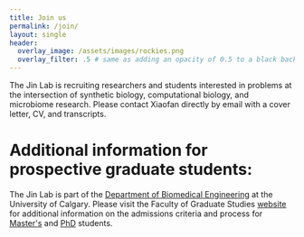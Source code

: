 ```yaml
---
title: Join us
permalink: /join/
layout: single
header:
  overlay_image: /assets/images/rockies.png
  overlay_filter: .5 # same as adding an opacity of 0.5 to a black background
---
```


The Jin Lab is recruiting researchers and students interested in problems at the intersection of synthetic biology, computational biology, and microbiome research. Please contact Xiaofan directly by email with a cover letter, CV, and transcripts.

# Additional information for prospective graduate students:
The Jin Lab is part of the [Department of Biomedical Engineering](https://schulich.ucalgary.ca/biomedical) at the University of Calgary. Please visit the Faculty of Graduate Studies [website](https://grad.ucalgary.ca/) for additional information on the admissions criteria and process for [Master's](https://grad.ucalgary.ca/future-students/explore-programs/biomedical-engineering-msc-thesis) and [PhD](https://grad.ucalgary.ca/future-students/explore-programs/biomedical-engineering-phd) students.